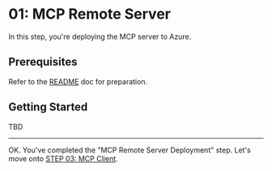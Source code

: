 # 01: MCP Remote Server

In this step, you're deploying the MCP server to Azure.

## Prerequisites

Refer to the [README](../README.md#prerequisites) doc for preparation.

## Getting Started

TBD

---

OK. You've completed the "MCP Remote Server Deployment" step. Let's move onto [STEP 03: MCP Client](./03-mcp-client.md).
